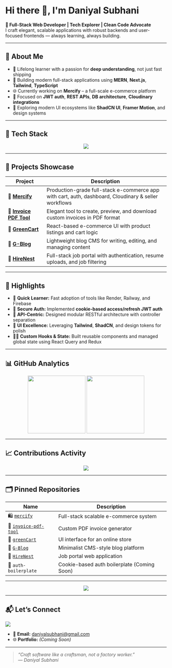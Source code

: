 <h1>Hi there 👋, I'm Daniyal Subhani</h1>

<p>
  <b>🚀 Full-Stack Web Developer | Tech Explorer | Clean Code Advocate</b><br>
  I craft elegant, scalable applications with robust backends and user-focused frontends — always learning, always building.
</p>

---

## 📍 About Me

- 🧠 Lifelong learner with a passion for **deep understanding**, not just fast shipping  
- 🧰 Building modern full-stack applications using **MERN**, **Next.js**, **Tailwind**, **TypeScript**  
- 🌐 Currently working on **Mercify** – a full-scale e-commerce platform  
- 🔐 Focused on **JWT auth**, **REST APIs**, **DB architecture**, **Cloudinary integrations**  
- 🎨 Exploring modern UI ecosystems like **ShadCN UI**, **Framer Motion**, and design systems

---

## 🧰 Tech Stack

<p align="center">
  <img src="https://skillicons.dev/icons?i=html,css,bootstrap,js,ts,react,nextjs,nodejs,express,mongodb,tailwind,git,github,npm,vscode,postman" />
</p>

---

## 🔗 Projects Showcase

| Project | Description |
|--------|-------------|
| 🔗 [**Mercify**](https://github.com/daniyal-subhani/mercify) | Production-grade full-stack e-commerce app with cart, auth, dashboard, Cloudinary & seller workflows |
| 🧾 [**Invoice PDF Tool**](https://github.com/daniyal-subhani/invoice-pdf-tool) | Elegant tool to create, preview, and download custom invoices in PDF format |
| 🛒 [**GreenCart**](https://github.com/daniyal-subhani/greenCart) | React-based e-commerce UI with product listings and cart logic |
| 📝 [**G-Blog**](https://github.com/daniyal-subhani/G-Blog) | Lightweight blog CMS for writing, editing, and managing content |
| 🧠 [**HireNest**](https://github.com/daniyal-subhani/HireNest) | Full-stack job portal with authentication, resume uploads, and job filtering |

---

## 📌 Highlights

- 🧩 **Quick Learner:** Fast adoption of tools like Render, Railway, and Firebase  
- 🔐 **Secure Auth:** Implemented **cookie-based access/refresh JWT auth**  
- 🔗 **API-Centric:** Designed modular RESTful architecture with controller separation  
- 🎨 **UI Excellence:** Leveraging **Tailwind**, **ShadCN**, and design tokens for polish  
- 🧑‍💻 **Custom Hooks & State:** Built reusable components and managed global state using React Query and Redux

---

## 📊 GitHub Analytics

<div align="center">
  <img src="https://github-readme-stats.vercel.app/api?username=daniyal-subhani&show_icons=true&include_all_commits=true&count_private=true&theme=react&hide_border=true&border_radius=12&custom_title=My%20GitHub%20Stats" height="180" />
  <img src="https://github-readme-stats.vercel.app/api/top-langs/?username=daniyal-subhani&layout=compact&langs_count=8&theme=react&hide_border=true&border_radius=12&title_color=61dafb" height="180" />
</div>

---

## 📈 Contributions Activity

<div align="center">
  <img src="https://github-readme-activity-graph.vercel.app/graph?username=daniyal-subhani&theme=react-dark&hide_border=true&area=true&line=61dafb&point=ffffff&radius=12" />
</div>


---

## 🗂 Pinned Repositories

| Name | Description |
|------|-------------|
| 🛍 [`mercify`](https://github.com/daniyal-subhani/mercify) | Full-stack scalable e-commerce system |
| 📄 [`invoice-pdf-tool`](https://github.com/daniyal-subhani/invoice-pdf-tool) | Custom PDF invoice generator |
| 🛒 [`greenCart`](https://github.com/daniyal-subhani/greenCart) | UI interface for an online store |
| 📝 [`G-Blog`](https://github.com/daniyal-subhani/G-Blog) | Minimalist CMS-style blog platform |
| 💼 [`HireNest`](https://github.com/daniyal-subhani/HireNest) | Job portal web application |
| 🔐 `auth-boilerplate` | Cookie-based auth boilerplate (Coming Soon) |

---

<div align="center">
  <img src="https://github-profile-trophy.vercel.app/?username=daniyal-subhani&theme=onedark&row=1&column=6&no-bg=true&margin-w=10" />
</div>

---

## 📬 Let’s Connect

<p align="left">
  <a href="https://www.linkedin.com/in/daniyal-codes" target="_blank">
    <img src="https://img.shields.io/badge/LinkedIn-blue?style=flat&logo=linkedin&logoColor=white" />
  </a>
</p>

- 📧 **Email:** daniyalsubhani@gmail.com  
- 🌐 **Portfolio:** *(Coming Soon)*

---

> _“Craft software like a craftsman, not a factory worker.”_  
> — *Daniyal Subhani*
